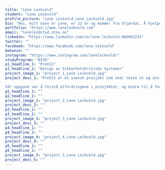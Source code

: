 ```yaml
---
title: "Lene Leikvold"
student: "Lene Leikvold"
profile_picture: "Lene Leikvold_Lene Leikvold.jpg"
bio: "Hei, mitt navn er Lene, er 22 år og kommer fra Stjørdal. Å hjelpe andre har alltid gitt meg mye glede og overskudd. Jeg jobbet noen år i helsevesenet og opplevde at det digitale systemet ga en dårlig brukeropplevelse. Jeg begynte da å tenke på om det fantes en jobb der man kunne hjelpe mennesker, samt lage gode digitale løsninger. Interaksjonsdesign var midt i blinken. Som interaksjonsdesigner ønsker jeg å bidra til å forbedre opplevelsen til mennesker i møte med et digitalt produkt eller en tjeneste, slik at de føler på en større mestring og mindre frustrasjon i hverdagen."
portfolio: "https://www.leneleikvold.com"
email: "lenelei@stud.ntnu.no"
linkedin: "https://www.linkedin.com/in/lene-leikvold-9b6063232"
twitter: ""
facebook: "https://www.facebook.com/lene.leikvold"
behance: ""
instagram: "https://www.instagram.com/leneleikvold/"
studyProgram: "BIXD"
p1_headline_1: "PreViS"
p1_headline_2: "Design av Sikkerhetskritiske Systemer"
project_image_1: "project_1_Lene Leikvold.jpg"
project_desc_1: "PreViS er et svensk prosjekt som skal teste ut og utvikle videoteknologi som beslutningsstøtte i helsesektoren. Sykehuset Innlandet samarbeider med PreViS om å utvikle en helhetlig videoløsning som kombinerer fastmonterte kamera i ambulanse og mobilt hodekamera. Videoassistert beslutningsstøtte skal gi leger mulighet til å se og vurdere pasienter digitalt, slik at ambulansepersonell kan motta bistand og igangsette riktig behandling tidligere, samt unngå unødvendige reiser. 

Vår oppgave var å forstå utfordringene i prosjektet, og bidra til å forbedre en del av løsningen. Gruppen vår valgte å legge fokus på legens opplevelse av å motta en videosamtale fra ambulansepersonell. Vi så at det kunne gjøres forbedringer både i plassering av kameraer i ambulansen og brukergrensesnittet på legens skjerm. Derfor utviklet vi et nytt brukergrensesnitt som gir legen oversikt og styring over hvilke områder av pasientens kropp hun trenger å se, i tillegg til innblikk i vitale data fra medisinsk utstyr. Vi demonstrerte kameraenes plasseringer ved hjelp av en modell av en ambulanse"
p2_headline_1: ""
p2_headline_2: ""
project_image_2: "project_2_Lene Leikvold.jpg"
project_desc_2: ""
p3_headline_1: ""
p3_headline_2: ""
project_image_3: "project_3_Lene Leikvold.jpg"
project_desc_3: ""
p4_headline_1: ""
p4_headline_2: ""
project_image_4: "project_4_Lene Leikvold.jpg"
project_desc_4: ""
p5_headline_1: ""
p5_headline_2: ""
project_image_5: "project_5_Lene Leikvold.jpg"
project_desc_5: ""
---
```

